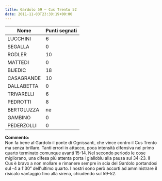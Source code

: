 ```yaml
---
title: Gardolo 59 – Cus Trento 52
date: 2011-11-03T23:30:19+00:00
---
```

| **Nome** | **Punti segnati** |
| -------- | ----------------- |
| LUCCHINI | 6 |
| SEGALLA | 0 |
| RODLER | 10 |
| MATTEDI | 0 |
| BIJEDIC | 18 |
| CASAGRANDE | 10 |
| DALLABETTA | 0 |
| TRIVARELLI | 6 |
| PEDROTTI | 8 |
| BERTOLUZZA | ne |
| GAMBINO | 0 |
| PEDERZOLLI | 0 |

**Commento:**  
Non fa bene al Gardolo il ponte di Ognissanti, che vince contro il Cus Trento ma senza brillare. Tanti errori in attacco, poca intensità difensiva nel primo quarto terminato comunque avanti 15-14. Nel secondo periodo le cose migliorano, una difesa più attenta porta i gialloblu alla pausa sul 34-23. Il Cus è bravo a non mollare e rimanere sempre in scia del Gardolo portandosi sul -4 a 1'30” dell'ultimo quarto. I nostri sono però accorti ad amministrare il risicato vantaggio fino alla sirena, chiudendo sul 59-52.